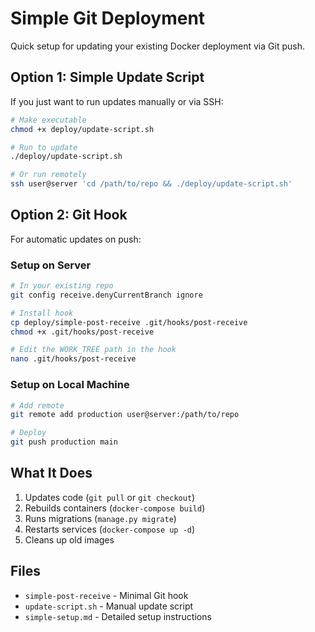 # Simple Git Deployment

Quick setup for updating your existing Docker deployment via Git push.

## Option 1: Simple Update Script

If you just want to run updates manually or via SSH:

```bash
# Make executable
chmod +x deploy/update-script.sh

# Run to update
./deploy/update-script.sh

# Or run remotely
ssh user@server 'cd /path/to/repo && ./deploy/update-script.sh'
```

## Option 2: Git Hook

For automatic updates on push:

### Setup on Server

```bash
# In your existing repo
git config receive.denyCurrentBranch ignore

# Install hook
cp deploy/simple-post-receive .git/hooks/post-receive
chmod +x .git/hooks/post-receive

# Edit the WORK_TREE path in the hook
nano .git/hooks/post-receive
```

### Setup on Local Machine

```bash
# Add remote
git remote add production user@server:/path/to/repo

# Deploy
git push production main
```

## What It Does

1. Updates code (`git pull` or `git checkout`)
2. Rebuilds containers (`docker-compose build`)
3. Runs migrations (`manage.py migrate`)
4. Restarts services (`docker-compose up -d`)
5. Cleans up old images

## Files

- `simple-post-receive` - Minimal Git hook
- `update-script.sh` - Manual update script
- `simple-setup.md` - Detailed setup instructions